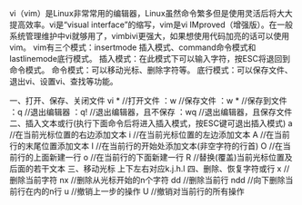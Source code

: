 vi（vim）是Linux非常常用的编辑器，Linux虽然命令繁多但是使用灵活后将大大提高效率。vi是“visual interface”的缩写，vim是vi IMproved（增强版）。在一般系统管理维护中vi就够用了，vimbivi更强大，如果想使用代码加亮的话可以使用vim。
vim有三个模式：insertmode 插入模式、command命令模式和lastlinemode底行模式。
插入模式：在此模式下可以输入字符，按ESC将退回到命令模式。
命令模式：可以移动光标、删除字符等。
底行模式：可以保存文件、退出vi、设置vi、查找等功能。

一、打开、保存、关闭文件
vi * //打开文件
：w //保存文件
：w * //保存到文件
：q //退出编辑器
：q! //退出编辑器，且不保存
：wq //退出编辑器，且保存文件
二、插入文本或行(执行下面命令后将进入插入模式，按ESC键可退出插入模式)
a //在当前光标位置的右边添加文本
i //在当前光标位置的左边添加文本
A //在当前行的末尾位置添加文本
I //在当前行的开始处添加文本(非空字符的行首)
O //在当前行的上面新建一行
o //在当前行的下面新建一行
R //替换(覆盖)当前光标位置及后面的若干文本
三、移动光标
上下左右对应k.j.h.l
四、删除、恢复字符或行
x //删除当前字符
nx //删除从光标开始的n个字符
dd //删除当前行
ndd //向下删除当前行在内的n行
u //撤销上一步的操作
U //撤销对当前行的所有操作
